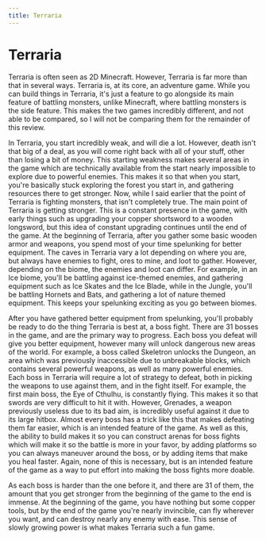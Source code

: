 ```yaml
---
title: Terraria
---
```


# Terraria

Terraria is often seen as 2D Minecraft. However, Terraria is far more than that in several ways. Terraria is, at its core, an adventure game. While you can build things in Terraria, it's just a feature to go alongside its main feature of battling monsters, unlike Minecraft, where battling monsters is the side feature. This makes the two games incredibly different, and not able to be compared, so I will not be comparing them for the remainder of this review.

In Terraria, you start incredibly weak, and will die a lot. However, death isn't that big of a deal, as you will come right back with all of your stuff, other than losing a bit of money. This starting weakness makes several areas in the game which are technically available from the start nearly impossible to explore due to powerful enemies. This makes it so that when you start, you're basically stuck exploring the forest you start in, and gathering resources there to get stronger. Now, while I said earlier that the point of Terraria is fighting monsters, that isn't completely true. The main point of Terraria is getting stronger. This is a constant presence in the game, with early things such as upgrading your copper shortsword to a wooden longsword, but this idea of constant upgrading continues until the end of the game. At the beginning of Terraria, after you gather some basic wooden armor and weapons, you spend most of your time spelunking for better equipment. The caves in Terraria vary a lot depending on where you are, but always have enemies to fight, ores to mine, and loot to gather. However, depending on the biome, the enemies and loot can differ. For example, in an Ice biome, you'll be battling against ice-themed enemies, and gathering equipment such as Ice Skates and the Ice Blade, while in the Jungle, you'll be battling Hornets and Bats, and gathering a lot of nature themed equipment. This keeps your spelunking exciting as you go between biomes.

After you have gathered better equipment from spelunking, you'll probably be ready to do the thing Terraria is best at, a boss fight. There are 31 bosses in the game, and are the primary way to progress. Each boss you defeat will give you better equipment, however many will unlock dangerous new areas of the world. For example, a boss called Skeletron unlocks the Dungeon, an area which was previously inaccessible due to unbreakable blocks, which contains several powerful weapons, as well as many powerful enemies. Each boss in Terraria will require a lot of strategy to defeat, both in picking the weapons to use against them, and in the fight itself. For example, the first main boss, the Eye of Cthulhu, is constantly flying. This makes it so that swords are very difficult to hit it with. However, Grenades, a weapon previously useless due to its bad aim, is incredibly useful against it due to its large hitbox. Almost every boss has a trick like this that makes defeating them far easier, which is an intended feature of the game. As well as this, the ability to build makes it so you can construct arenas for boss fights which will make it so the battle is more in your favor, by adding platforms so you can always maneuver around the boss, or by adding items that make you heal faster. Again, none of this is necessary, but is an intended feature of the game as a way to put effort into making the boss fights more doable.

As each boss is harder than the one before it, and there are 31 of them, the amount that you get stronger from the beginning of the game to the end is immense. At the beginning of the game, you have nothing but some copper tools, but by the end of the game you're nearly invincible, can fly wherever you want, and can destroy nearly any enemy with ease. This sense of slowly growing power is what makes Terraria such a fun game.
